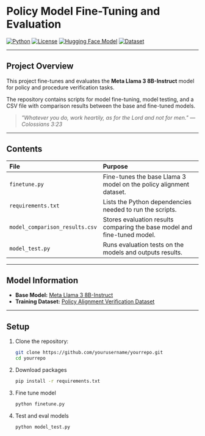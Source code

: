 # Policy Model Fine-Tuning and Evaluation

[![Python](https://img.shields.io/badge/Python-3.10+-blue.svg)](https://www.python.org/)
[![License](https://img.shields.io/badge/license-MIT-green.svg)](LICENSE)
[![Hugging Face Model](https://img.shields.io/badge/Model-Llama3.8B--Instruct-orange)](https://huggingface.co/meta-llama/Meta-Llama-3-8B-Instruct)
[![Dataset](https://img.shields.io/badge/Dataset-Policy%20Alignment%20Verification-brightgreen)](https://huggingface.co/datasets/nace-ai/policy-alignment-verification-dataset)

---

## Project Overview

This project fine-tunes and evaluates the **Meta Llama 3 8B-Instruct** model for policy and procedure verification tasks.

The repository contains scripts for model fine-tuning, model testing, and a CSV file with comparison results between the base and fine-tuned models.

> _"Whatever you do, work heartily, as for the Lord and not for men." — Colossians 3:23_

---

## Contents

| File | Purpose |
|:-----|:--------|
| `finetune.py` | Fine-tunes the base Llama 3 model on the policy alignment dataset. |
| `requirements.txt` | Lists the Python dependencies needed to run the scripts. |
| `model_comparison_results.csv` | Stores evaluation results comparing the base model and fine-tuned model. |
| `model_test.py` | Runs evaluation tests on the models and outputs results. |

---

## Model Information

- **Base Model:** [Meta Llama 3 8B-Instruct](https://huggingface.co/meta-llama/Meta-Llama-3-8B-Instruct)
- **Training Dataset:** [Policy Alignment Verification Dataset](https://huggingface.co/datasets/nace-ai/policy-alignment-verification-dataset)

---

## Setup

1. Clone the repository:

   ```bash
   git clone https://github.com/yourusername/yourrepo.git
   cd yourrepo

2. Download packages

   ```bash
   pip install -r requirements.txt

3. Fine tune model
   ```bash
   python finetune.py

4. Test and eval models
   ```bash
   python model_test.py

